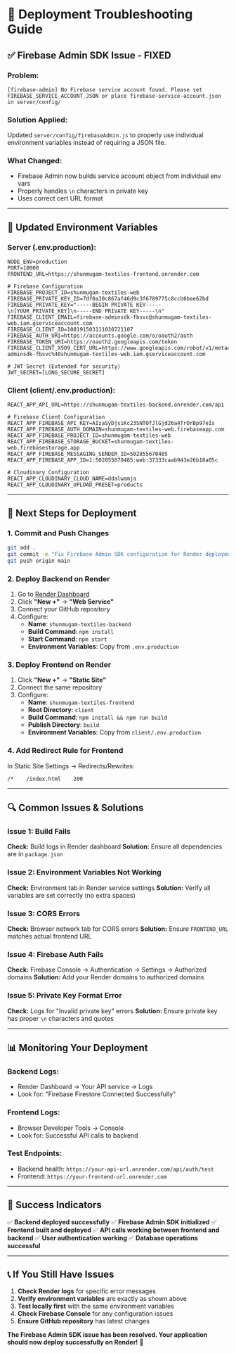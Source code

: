 # 🚨 Deployment Troubleshooting Guide

## ✅ **Firebase Admin SDK Issue - FIXED**

### **Problem:**
```
[firebase-admin] No Firebase service account found. Please set FIREBASE_SERVICE_ACCOUNT_JSON or place firebase-service-account.json in server/config/
```

### **Solution Applied:**
Updated `server/config/firebaseAdmin.js` to properly use individual environment variables instead of requiring a JSON file.

### **What Changed:**
- Firebase Admin now builds service account object from individual env vars
- Properly handles `\n` characters in private key
- Uses correct cert URL format

---

## 🔧 **Updated Environment Variables**

### **Server (.env.production):**
```env
NODE_ENV=production
PORT=10000
FRONTEND_URL=https://shunmugam-textiles-frontend.onrender.com

# Firebase Configuration
FIREBASE_PROJECT_ID=shunmugam-textiles-web
FIREBASE_PRIVATE_KEY_ID=7df0a30c867af46d9c3f6789775c8ccb0bee62bd
FIREBASE_PRIVATE_KEY="-----BEGIN PRIVATE KEY-----\n[YOUR_PRIVATE_KEY]\n-----END PRIVATE KEY-----\n"
FIREBASE_CLIENT_EMAIL=firebase-adminsdk-fbsvc@shunmugam-textiles-web.iam.gserviceaccount.com
FIREBASE_CLIENT_ID=108191503111030721107
FIREBASE_AUTH_URI=https://accounts.google.com/o/oauth2/auth
FIREBASE_TOKEN_URI=https://oauth2.googleapis.com/token
FIREBASE_CLIENT_X509_CERT_URL=https://www.googleapis.com/robot/v1/metadata/x509/firebase-adminsdk-fbsvc%40shunmugam-textiles-web.iam.gserviceaccount.com

# JWT Secret (Extended for security)
JWT_SECRET=[LONG_SECURE_SECRET]
```

### **Client (client/.env.production):**
```env
REACT_APP_API_URL=https://shunmugam-textiles-backend.onrender.com/api

# Firebase Client Configuration
REACT_APP_FIREBASE_API_KEY=AIzaSyDjsiKc23SNTOfJlGjd26a4TrOrBp97eIs
REACT_APP_FIREBASE_AUTH_DOMAIN=shunmugam-textiles-web.firebaseapp.com
REACT_APP_FIREBASE_PROJECT_ID=shunmugam-textiles-web
REACT_APP_FIREBASE_STORAGE_BUCKET=shunmugam-textiles-web.firebasestorage.app
REACT_APP_FIREBASE_MESSAGING_SENDER_ID=502855670485
REACT_APP_FIREBASE_APP_ID=1:502855670485:web:37333caab943e26b18a05c

# Cloudinary Configuration
REACT_APP_CLOUDINARY_CLOUD_NAME=ddalwamja
REACT_APP_CLOUDINARY_UPLOAD_PRESET=products
```

---

## 🚀 **Next Steps for Deployment**

### **1. Commit and Push Changes**
```bash
git add .
git commit -m "Fix Firebase Admin SDK configuration for Render deployment"
git push origin main
```

### **2. Deploy Backend on Render**
1. Go to [Render Dashboard](https://dashboard.render.com)
2. Click **"New +"** → **"Web Service"**
3. Connect your GitHub repository
4. Configure:
   - **Name**: `shunmugam-textiles-backend`
   - **Build Command**: `npm install`
   - **Start Command**: `npm start`
   - **Environment Variables**: Copy from `.env.production`

### **3. Deploy Frontend on Render**
1. Click **"New +"** → **"Static Site"**
2. Connect the same repository
3. Configure:
   - **Name**: `shunmugam-textiles-frontend`
   - **Root Directory**: `client`
   - **Build Command**: `npm install && npm run build`
   - **Publish Directory**: `build`
   - **Environment Variables**: Copy from `client/.env.production`

### **4. Add Redirect Rule for Frontend**
In Static Site Settings → Redirects/Rewrites:
```
/*    /index.html    200
```

---

## 🔍 **Common Issues & Solutions**

### **Issue 1: Build Fails**
**Check:** Build logs in Render dashboard
**Solution:** Ensure all dependencies are in `package.json`

### **Issue 2: Environment Variables Not Working**
**Check:** Environment tab in Render service settings
**Solution:** Verify all variables are set correctly (no extra spaces)

### **Issue 3: CORS Errors**
**Check:** Browser network tab for CORS errors
**Solution:** Ensure `FRONTEND_URL` matches actual frontend URL

### **Issue 4: Firebase Auth Fails**
**Check:** Firebase Console → Authentication → Settings → Authorized domains
**Solution:** Add your Render domains to authorized domains

### **Issue 5: Private Key Format Error**
**Check:** Logs for "Invalid private key" errors
**Solution:** Ensure private key has proper `\n` characters and quotes

---

## 📊 **Monitoring Your Deployment**

### **Backend Logs:**
- Render Dashboard → Your API service → Logs
- Look for: "Firebase Firestore Connected Successfully"

### **Frontend Logs:**
- Browser Developer Tools → Console
- Look for: Successful API calls to backend

### **Test Endpoints:**
- Backend health: `https://your-api-url.onrender.com/api/auth/test`
- Frontend: `https://your-frontend-url.onrender.com`

---

## 🎯 **Success Indicators**

✅ **Backend deployed successfully**
✅ **Firebase Admin SDK initialized**
✅ **Frontend built and deployed**
✅ **API calls working between frontend and backend**
✅ **User authentication working**
✅ **Database operations successful**

---

## 📞 **If You Still Have Issues**

1. **Check Render logs** for specific error messages
2. **Verify environment variables** are exactly as shown above
3. **Test locally first** with the same environment variables
4. **Check Firebase Console** for any configuration issues
5. **Ensure GitHub repository** has latest changes

**The Firebase Admin SDK issue has been resolved. Your application should now deploy successfully on Render!** 🎉
